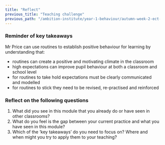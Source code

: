 ```yaml
---
title: "Reflect"
previous_title: "Teaching challenge"
previous_path: "/ambition-institute/year-1-behaviour/autumn-week-2-ect-teaching-challenge"
---
```




### Reminder of key takeaways
Mr Price can use routines to establish positive behaviour for learning by understanding
that:
- routines can create a positive and motivating climate in the classroom 
- high expectations can improve pupil behaviour at both a classroom and school level 
- for routines to take hold expectations must be clearly communicated and modelled 
- for routines to stick they need to be revised, re-practised and reinforced




### Reflect on the following questions
1. What did you see in this module that you already do or have seen in other classrooms? 
2. What do you feel is the gap between your current practice and what you have seen in this module?
3. Which of the ‘key takeaways’ do you need to focus on? Where and when might you try to apply them to your teaching?


